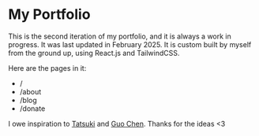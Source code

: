 # My Portfolio

This is the second iteration of my portfolio, and it is always a work in progress. It was last updated in February 2025.
It is custom built by myself from the ground up, using React.js and TailwindCSS.

Here are the pages in it:

-   /
-   /about
-   /blog
-   /donate

I owe inspiration to [Tatsuki](tatsukis.com) and [Guo Chen](guochen.design). Thanks for the ideas <3
